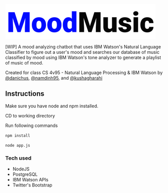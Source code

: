 ![NoodMusic Logo](https://github.com/kushagharahi/MoodMusic/blob/master/logo.png)

[WIP] A mood analyzing chatbot that uses IBM Watson's Natural Language Classifier to figure out a user's mood and searches our database of music classified by mood using IBM Watson's tone analyzer to generate a playlist of music of mood.

Created for class CS 4v95 - Natural Language Processing & IBM Watson by [@danichus](https://github.com/danichus), [@namdinh95](https://github.com/namdinh95), and [@kushagharahi](https://github.com/kushagharahi)

## Instructions
Make sure you have node and npm installed.

CD to working directory

Run following commands

```npm install```

```node app.js```

### Tech used
* NodeJS
* PostgreSQL 
* IBM Watson APIs
* Twitter's Bootstrap

